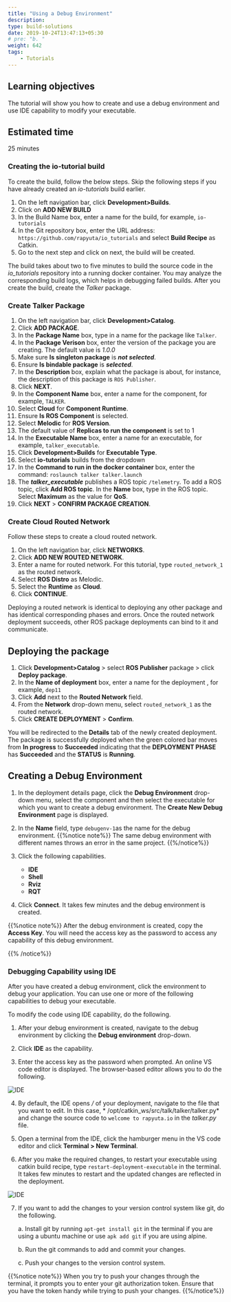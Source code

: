 ```yaml
---
title: "Using a Debug Environment"
description:
type: build-solutions
date: 2019-10-24T13:47:13+05:30
# pre: "b. "
weight: 642
tags:
    - Tutorials
---
```

## Learning objectives
The tutorial will show you how to create and use a debug environment and use IDE capability to modify your executable.

## Estimated time
25 minutes

### Creating the **io-tutorial** build
 
To create the build, follow the below steps. Skip the following steps if you have already created an *io-tutorials* build earlier.

1. On the left navigation bar, click **Development>Builds**.
2. Click on **ADD NEW BUILD**
3. In the Build Name box, enter a name for the build, for example, `io-tutorials`
4. In the Git repository box, enter the URL address: `https://github.com/rapyuta/io_tutorials` and select **Build Recipe** as Catkin.
5. Go to the next step and click on next, the build will be created.

The build takes about two to five minutes to build the source code in the *io_tutorials* repository into a running docker container. You may analyze the corresponding build logs, which helps in debugging failed builds. After you create the build, create the *Talker* package.

### Create Talker Package

1. On the left navigation bar, click **Development>Catalog**.
2. Click **ADD PACKAGE**.
3. In the **Package Name** box, type in a name for the package like `Talker`.
4. In the **Package Verison** box, enter the version of the package you are creating. The default value is *1.0.0*
5. Make sure **Is singleton package** is ***not selected***.
6. Ensure **Is bindable package** is ***selected***.
7. In the **Description** box, explain what the package is about,
   for instance, the description of this package is `ROS Publisher`.
8. Click **NEXT**.
9.  In the **Component Name** box, enter a name for the component, for example, `TALKER`.
10. Select **Cloud** for **Component Runtime**.
11. Ensure **Is ROS Component** is selected.
12. Select **Melodic** for **ROS Version**.
13. The default value of **Replicas to run the component** is set to 1
14. In the **Executable Name** box, enter a name for an executable, for example, `talker_executable`.
15. Click **Development>Builds** for **Executable Type**.
16. Select **io-tutorials** builds from the dropdown
17. In the **Command to run in the docker container** box, enter the command:
    `roslaunch talker talker.launch`
18. The ***talker_executable*** publishes a ROS topic `/telemetry`.
    To add a ROS topic, click **Add ROS topic**. In the **Name** box,
    type in the ROS topic. Select **Maximum** as the value for **QoS**.
19. Click **NEXT** > **CONFIRM PACKAGE CREATION**.


### Create Cloud Routed Network

Follow these steps to create a cloud routed network.

1. On the left navigation bar, click **NETWORKS**.
2. Click **ADD NEW ROUTED NETWORK**.
3. Enter a name for routed network. For this tutorial, type `routed_network_1` as the routed network.
4. Select **ROS Distro** as Melodic.
5. Select the **Runtime** as **Cloud**.
6. Click **CONTINUE**.

Deploying a routed network is identical to deploying any other package and has identical corresponding phases and errors.
Once the routed network deployment succeeds, other ROS package deployments can bind to it and communicate.

## Deploying the package
1. Click **Development>Catalog** > select **ROS Publisher** package > click **Deploy package**.
2. In the **Name of deployment** box, enter a name for the deployment
   , for example, `dep11`
3. Click **Add** next to the **Routed Network** field.
4. From the **Network** drop-down menu, select `routed_network_1` as the routed network.
5. Click **CREATE DEPLOYMENT** > **Confirm**.

You will be redirected to the **Details** tab of the newly created deployment. The package is successfully deployed when the green colored bar moves from
**In progress** to **Succeeded** indicating that the **DEPLOYMENT PHASE** has **Succeeded**
and the **STATUS** is **Running**.


## Creating a Debug Environment

1. In the deployment details page, click the **Debug Environment** drop-down menu, select the component and then select the executable for which you want to create a debug environment. The **Create New Debug Environment** page is displayed.
  

2. In the **Name** field, type `debugenv-1`as the name for the debug environment.
{{%notice note%}}
The same debug environment with different names throws an error in the same project.
{{%/notice%}}

3. Click the following capabilities.

    * **IDE** 
    * **Shell**
    * **Rviz**
    * **RQT**

4. Click **Connect**. It takes few minutes and the debug environment is created.

  {{%notice note%}}
  After the debug environment is created, copy the **Access Key**. You will need the access key as the password to access any capability of this debug environment.

  {{% /notice%}}


### Debugging Capability using IDE

After you have created a debug environment, click the environment to debug your application. You can use one or more of the following capabilities to debug your executable. 

To modify the code using IDE capability, do the following.

1. After your debug environment is created, navigate to the debug environment by clicking the **Debug environment** drop-down.

2. Click **IDE** as the capability.

3. Enter the access key as the password when prompted. An online VS code editor is displayed. The browser-based editor allows you to do the following.

![IDE](/images/core-concepts/deployments/debug-ide.png?classes=border,shadow&width=50pc)  

4.  By default, the IDE opens */* of your deployment, navigate to the file that you want to edit. In this case, * /opt/catkin_ws/src/talk/talker/talker.py* and change the source code to `welcome to rapyuta.io` in the *talker.py* file.

5. Open a terminal from the IDE, click the hamburger menu in the VS code editor and click **Terminal > New Terminal**.

6. After you make the required changes, to restart your executable using catkin build recipe, type `restart-deployment-executable` in the terminal. It takes few minutes to restart and the updated changes are reflected in the deployment.

![IDE](/images/core-concepts/deployments/update-ide.png?classes=border,shadow&width=50pc) 

7. If you want to add the changes to your version control system like git, do the following.

    a. Install git by running `apt-get install git` in the terminal if you are using a ubuntu machine or use `apk add git` if you are using alpine.

    b. Run the git commands to add and commit your changes.

    c. Push your changes to the version control system. 

{{%notice note%}}
When you try to push your changes through the terminal, it prompts you to enter your git authorization token. Ensure that you have the token handy while trying to push your changes.
{{%/notice%}}


